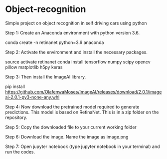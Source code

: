 # Object-recognition
Simple project on object recognition in self driving cars using python



Step 1: Create an Anaconda environment with python version 3.6.

conda create -n retinanet python=3.6 anaconda


Step 2: Activate the environment and install the necessary packages.

source activate retinanet
conda install tensorflow numpy scipy opencv pillow matplotlib h5py keras


Step 3: Then install the ImageAI library.

pip install https://github.com/OlafenwaMoses/ImageAI/releases/download/2.0.1/imageai-2.0.1-py3-none-any.whl

Step 4: Now download the pretrained model required to generate predictions. This model is based on RetinaNet. This is in a zip folder on the repository. 

Step 5: Copy the downloaded file to your current working folder

Step 6: Download the image. Name the image as image.png

Step 7: Open jupyter notebook (type jupyter notebook in your terminal) and run the codes.




